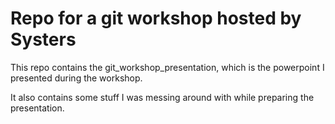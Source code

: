 <h1>Repo for a git workshop hosted by Systers</h1>

<p>This repo contains the git_workshop_presentation, which is the powerpoint I presented during the workshop.</p>

<p>It also contains some stuff I was messing around with while preparing the presentation.</p>
